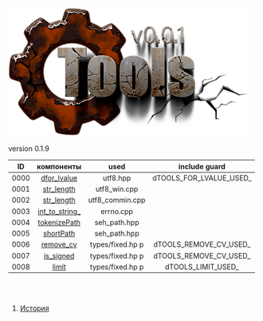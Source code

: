 
[![logo](../logo.png)](../home.md "for developers") 

[P1]: ../images/progress.png  "2021y-03m-11d"
[X1]: ../images/failed.png    "2021y-03m-11d"
[V1]: ../images/success.png   "2021y-03m-11d"
[E1]: ../images/nodata.png    "2021y-03m-11d"
[N1]: ../images/na.png        "2021y-03m-11d"

version 0.1.9

| **ID** | **компоненты**       |  used            |      include guard      |  
|:------:|:--------------------:|:----------------:|:-----------------------:|  
|  0000  | [dfor_lvalue][00]    | utf8.hpp         | dTOOLS_FOR_LVALUE_USED_ |  
|  0001  | [str_length][01]     | utf8_win.cpp     |                         |  
|  0002  | [str_length][01]     | utf8_commin.cpp  |                         |  
|  0003  | [int_to_string_][03] | errno.cpp        |                         |  
|  0004  | [tokenizePath][04]   | seh_path.hpp     |                         |  
|  0005  | [shortPath][05]      | seh_path.hpp     |                         |  
|  0006  | [remove_cv][06]      | types/fixed.hp p | dTOOLS_REMOVE_CV_USED_  |  
|  0007  | [is_signed][07]      | types/fixed.hp p | dTOOLS_REMOVE_CV_USED_  |  
|  0008  | [limit][08]          | types/fixed.hp p | dTOOLS_LIMIT_USED_      |  

<br />
<br />


[00]: #dfor_lvalue         "метафункция: разрешает/запрещает использовать lvalue в аргументах шаблонов"  
[01]: #str_length          "грубый неоптимизированный способ получения длины строки"  
[03]: #int_to_string_      "преобразует int в строку. (старые компиляторы не поддерживают std::to_string)"  
[04]: #tokenizePath        "сплитит файловый путь на токены-каталоги. в перспективе может переехать в fsystem"  
[05]: #shortPath           "умеет укорачивать длинный файловый путь. в перспективе может переехать в fsystem"  
[06]: #remove_cv           "служебная мета-функция: удаляет квалификаторы типов"  
[07]: #is_signed           "служебная мета-функция: определяет: является ли тип знаковым"  
[08]: #limit               "служебная мета-функция: определяет макс/мин значение типа"  


1) [История](../history.md)  


